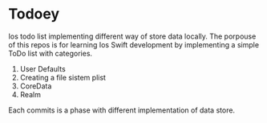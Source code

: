 # Todoey

Ios todo list implementing different way of store data locally. The porpouse of this repos is for learning Ios Swift development by implementing a simple ToDo list with categories.

1. User Defaults
2. Creating a file sistem plist
3. CoreData
4. Realm

Each commits is a phase with different implementation of data store.
